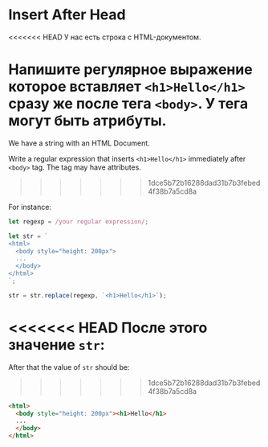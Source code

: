 # Insert After Head

<<<<<<< HEAD
У нас есть строка с HTML-документом.

Напишите  регулярное выражение которое вставляет `<h1>Hello</h1>` сразу же после тега `<body>`. У тега могут быть атрибуты.
=======
We have a string with an HTML Document.

Write a regular expression that inserts `<h1>Hello</h1>` immediately after `<body>` tag. The tag may have attributes.
>>>>>>> 1dce5b72b16288dad31b7b3febed4f38b7a5cd8a

For instance:

```js
let regexp = /your regular expression/;

let str = `
<html>
  <body style="height: 200px">
  ...
  </body>
</html>
`;

str = str.replace(regexp, `<h1>Hello</h1>`);
```

<<<<<<< HEAD
После этого значение `str`:
=======
After that the value of `str` should be:
>>>>>>> 1dce5b72b16288dad31b7b3febed4f38b7a5cd8a

```html
<html>
  <body style="height: 200px"><h1>Hello</h1>
  ...
  </body>
</html>
```

